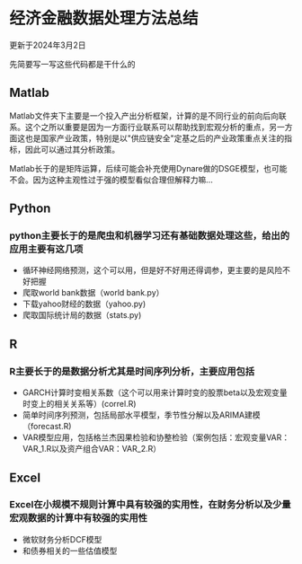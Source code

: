 # 经济金融数据处理方法总结
 更新于2024年3月2日
 
先简要写一写这些代码都是干什么的

## Matlab

Matlab文件夹下主要是一个投入产出分析框架，计算的是不同行业的前向后向联系。这个之所以重要是因为一方面行业联系可以帮助找到宏观分析的重点，另一方面这也是国家产业政策，特别是以"供应链安全"定基之后的产业政策重点关注的指标，因此可以通过其分析政策。

Matlab长于的是矩阵运算，后续可能会补充使用Dynare做的DSGE模型，也可能不会。因为这种主观性过于强的模型看似合理但解释力嘛...

## Python
### python主要长于的是爬虫和机器学习还有基础数据处理这些，给出的应用主要有这几项

- 循环神经网络预测，这个可以用，但是好不好用还得调参，更主要的是风险不好把握
- 爬取world bank数据（world bank.py）
- 下载yahoo财经的数据（yahoo.py)
- 爬取国际统计局的数据（stats.py)

## R
### R主要长于的是数据分析尤其是时间序列分析，主要应用包括
- GARCH计算时变相关系数（这个可以用来计算时变的股票beta以及宏观变量时变上的相关关系等）(correl.R)
- 简单时间序列预测，包括局部水平模型，季节性分解以及ARIMA建模（forecast.R)
- VAR模型应用，包括格兰杰因果检验和协整检验（案例包括：宏观变量VAR：VAR_1.R以及资产组合VAR：VAR_2.R）

## Excel
### Excel在小规模不规则计算中具有较强的实用性，在财务分析以及少量宏观数据的计算中有较强的实用性
- 微软财务分析DCF模型
- 和债券相关的一些估值模型

